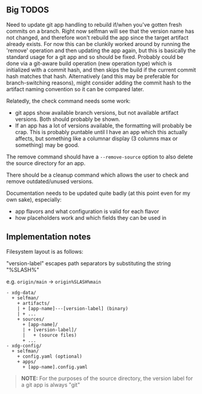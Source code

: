 ## Big TODOS

Need to update git app handling to rebuild if/when you've gotten fresh commits on a branch. Right now selfman will see that the version name has not changed, and therefore won't rebuild the app since the target artifact already exists. For now this can be clunkily worked around by running the 'remove' operation and then updating the app again, but this is basically the standard usage for a git app and so should be fixed. Probably could be done via a git-aware build operation (new operation type) which is initialized with a commit hash, and then skips the build if the current commit hash matches that hash. Alternatively (and this may be preferable for branch-switching reasons), might consider adding the commit hash to the artifact naming convention so it can be compared later.

Relatedly, the check command needs some work:
- git apps show available branch versions, but not available artifact versions. Both should probably be shown.
- If an app has a lot of versions available, the formatting will probably be crap. This is probably puntable until I have an app which this actually affects, but something like a columnar display (3 columns max or something) may be good.

The remove command should have a `--remove-source` option to also delete the source directory for an app.

There should be a cleanup command which allows the user to check and remove outdated/unused versions.

Documentation needs to be updated quite badly (at this point even for my own sake), especially:
- app flavors and what configuration is valid for each flavor
- how placeholders work and which fields they can be used in

## Implementation notes

Filesystem layout is as follows:

"version-label" escapes path separators by substituting the string "%SLASH%"

e.g. `origin/main` -> `origin%SLASH%main`

```
- xdg-data/
  + selfman/
    + artifacts/
    | + [app-name]---[version-label] (binary)
    | + ...
    + sources/
      + [app-name]/
      | + [version-label]/
      |   + (source files)
      + ...
- xdg-config/
  + selfman/
    + config.yaml (optional)
    + apps/
      + [app-name].config.yaml
```

> **NOTE:** For the purposes of the source directory, the version label for a git app is always "git"

